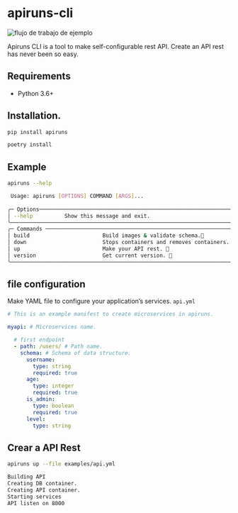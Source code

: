 # apiruns-cli
![flujo de trabajo de ejemplo](https://github.com/apiruns/apiruns-cli/actions/workflows/linters.yml/badge.svg)

Apiruns CLI is a tool to make self-configurable rest API. Create an API rest has never been so easy.

## Requirements

- Python 3.6+

## Installation.

```bash
pip install apiruns
```

```bash
poetry install
```

## Example

```bash
apiruns --help

 Usage: apiruns [OPTIONS] COMMAND [ARGS]...
 
╭─ Options───────────────────────────────────────────────────────────────────╮
│ --help          Show this message and exit.                                │
╰────────────────────────────────────────────────────────────────────────────╯
╭─ Commands ─────────────────────────────────────────────────────────────────╮
│ build                       Build images & validate schema.🔧              │
│ down                        Stops containers and removes containers. 🌪    │
│ up                          Make your API rest. 🚀                         │
│ version                     Get current version. 💬                        │
╰────────────────────────────────────────────────────────────────────────────╯
```

## file configuration

Make YAML file to configure your application’s services. `api.yml`

```yml
# This is an example manifest to create microservices in apiruns.

myapi: # Microservices name.

  # first endpoint
  - path: /users/ # Path name.
    schema: # Schema of data structure.
      username:
        type: string
        required: true
      age:
        type: integer
        required: true
      is_admin:
        type: boolean
        required: true
      level:
        type: string
```

## Crear a API Rest

```bash
apiruns up --file examples/api.yml 

Building API
Creating DB container.
Creating API container.
Starting services
API listen on 8000
```
